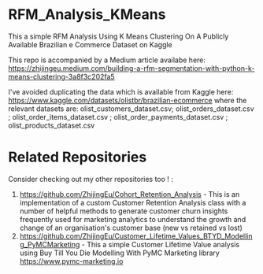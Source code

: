 # RFM_Analysis_KMeans
This a simple RFM Analysis Using K Means Clustering On A Publicly Available Brazilian e Commerce Dataset on Kaggle

This repo is accompanied by a Medium article availabe here:
https://zhijingeu.medium.com/building-a-rfm-segmentation-with-python-k-means-clustering-3a8f3c202fa5

I've avoided duplicating the data which is available from Kaggle here:
https://www.kaggle.com/datasets/olistbr/brazilian-ecommerce
where the relevant datasets are: olist_customers_dataset.csv; olist_orders_dataset.csv ; olist_order_items_dataset.csv ; olist_order_payments_dataset.csv ; olist_products_dataset.csv

# Related Repositories 
Consider checking out my other repositories too ! :
1)  https://github.com/ZhijingEu/Cohort_Retention_Analysis - This is an implementation of a custom Customer Retention Analysis class with a number of helpful methods to generate customer churn insights frequently used for marketing analytics to understand the growth and change of an organisation's customer base (new vs retained vs lost)
2) https://github.com/ZhijingEu/Customer_Lifetime_Values_BTYD_Modelling_PyMCMarketing - This a simple Customer Lifetime Value analysis using Buy Till You Die Modelling With PyMC Marketing library https://www.pymc-marketing.io
